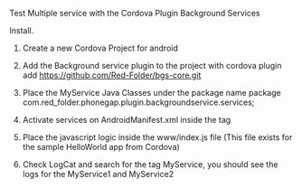 Test Multiple service with the Cordova Plugin Background Services

Install.

1. Create a new Cordova Project for android

2. Add the Background service plugin to the project with
	cordova plugin add https://github.com/Red-Folder/bgs-core.git

3. Place the MyService Java Classes under the package name package com.red_folder.phonegap.plugin.backgroundservice.services;

4. Activate services on AndroidManifest.xml inside the <application> </applicatoin> tag
	 <service android:name="com.red_folder.phonegap.plugin.backgroundservice.services.MyService1">
        <intent-filter>
            <action android:name="com.red_folder.phonegap.plugin.backgroundservice.services.MyService1" />
        </intent-filter>
    </service>
    <service android:name="com.red_folder.phonegap.plugin.backgroundservice.services.MyService2">
        <intent-filter>
            <action android:name="com.red_folder.phonegap.plugin.backgroundservice.services.MyService2" />
        </intent-filter>
    </service>
5. Place the javascript logic inside the www/index.js file (This file exists for the sample HelloWorld app from Cordova)

6. Check LogCat and search for the tag MyService, you  should see the logs for the MyService1 and MyService2